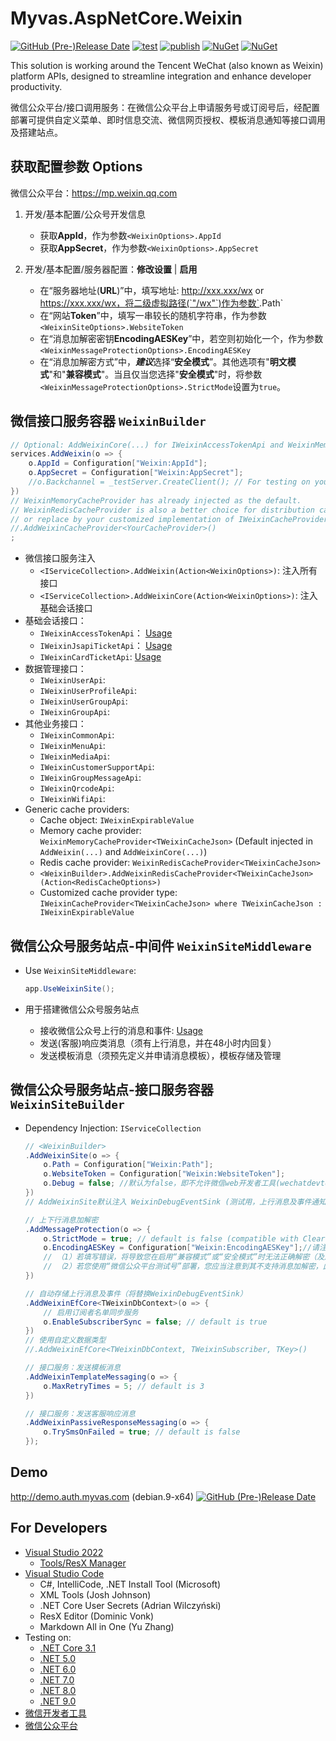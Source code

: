 # Myvas.AspNetCore.Weixin

[![GitHub (Pre-)Release Date](https://img.shields.io/github/release-date-pre/myvas/AspNetCore.Weixin?label=github)](https://github.com/myvas/AspNetCore.Weixin)
[![test](https://github.com/myvas/AspNetCore.Weixin/actions/workflows/test.yml/badge.svg)](https://github.com/myvas/AspNetCore.Weixin/actions/workflows/test.yml)
[![publish](https://github.com/myvas/AspNetCore.Weixin/actions/workflows/publish.yml/badge.svg)](https://github.com/myvas/AspNetCore.Weixin/actions/workflows/publish.yml)
[![NuGet](https://img.shields.io/nuget/v/Myvas.AspNetCore.Weixin.svg)](https://www.nuget.org/packages/Myvas.AspNetCore.Weixin)
[![NuGet](https://img.shields.io/nuget/vpre/Myvas.AspNetCore.Weixin.svg)](https://www.nuget.org/packages/Myvas.AspNetCore.Weixin)

This solution is working around the Tencent WeChat (also known as Weixin) platform APIs, designed to streamline integration and enhance developer productivity.

微信公众平台/接口调用服务：在微信公众平台上申请服务号或订阅号后，经配置部署可提供自定义菜单、即时信息交流、微信网页授权、模板消息通知等接口调用及搭建站点。

## 获取配置参数 Options

微信公众平台：https://mp.weixin.qq.com

1. 开发/基本配置/公众号开发信息

   - 获取**AppId**，作为参数`<WeixinOptions>.AppId`
   - 获取**AppSecret**，作为参数`<WeixinOptions>.AppSecret`

2. 开发/基本配置/服务器配置：**修改设置** | **启用**

   - 在“服务器地址(**URL**)”中，填写地址: http://xxx.xxx/wx or https://xxx.xxx/wx，将二级虚拟路径(`"/wx"`)作为参数`<WeixinSiteOptions>.Path`
   - 在“网站**Token**”中，填写一串较长的随机字符串，作为参数`<WeixinSiteOptions>.WebsiteToken`
   - 在“消息加解密密钥**EncodingAESKey**”中，若空则初始化一个，作为参数`<WeixinMessageProtectionOptions>.EncodingAESKey`
   - 在“消息加解密方式”中，***建议***选择“**安全模式**”。其他选项有"**明文模式**"和"**兼容模式**"。当且仅当您选择"**安全模式**"时，将参数`<WeixinMessageProtectionOptions>.StrictMode`设置为`true`。

## 微信接口服务容器 `WeixinBuilder`

```csharp
// Optional: AddWeixinCore(...) for IWeixinAccessTokenApi and WeixinMemoryCacheProvider only.
services.AddWeixin(o => {
	o.AppId = Configuration["Weixin:AppId"];
	o.AppSecret = Configuration["Weixin:AppSecret"];
	//o.Backchannel = _testServer.CreateClient(); // For testing on your FakeServer
})
// WeixinMemoryCacheProvider has already injected as the default.
// WeixinRedisCacheProvider is also a better choice for distribution cache.
// or replace by your customized implementation of IWeixinCacheProvider.
//.AddWeixinCacheProvider<YourCacheProvider>()
;
```

- 微信接口服务注入
  - `<IServiceCollection>.AddWeixin(Action<WeixinOptions>)`: 注入所有接口
  - `<IServiceCollection>.AddWeixinCore(Action<WeixinOptions>)`: 注入基础会话接口
- 基础会话接口：
  - `IWeixinAccessTokenApi`： [Usage](docs/Usages/IWeixinAccessTokenApi.md)
  - `IWeixinJsapiTicketApi`： [Usage](docs/Usages/IWeixinJsapiTicketApi.md)
  - `IWeixinCardTicketApi`: [Usage](docs/Usages/IWeixinCardTicketApi.md)
- 数据管理接口：
  - `IWeixinUserApi`: 
  - `IWeixinUserProfileApi`: 
  - `IWeixinUserGroupApi`: 
  - `IWeixinGroupApi`: 
- 其他业务接口：
  - `IWeixinCommonApi`: 
  - `IWeixinMenuApi`: 
  - `IWeixinMediaApi`: 
  - `IWeixinCustomerSupportApi`: 
  - `IWeixinGroupMessageApi`: 
  - `IWeixinQrcodeApi`: 
  - `IWeixinWifiApi`: 
- Generic cache providers: 
  - Cache object: `IWeixinExpirableValue`
  - Memory cache provider: `WeixinMemoryCacheProvider<TWeixinCacheJson>` (Default injected in `AddWeixin(...)` and `AddWeixinCore(...)`)
  - Redis cache provider: `WeixinRedisCacheProvider<TWeixinCacheJson>`
  - `<WeixinBuilder>.AddWeixinRedisCacheProvider<TWeixinCacheJson>(Action<RedisCacheOptions>)`
  - Customized cache provider type: `IWeixinCacheProvider<TWeixinCacheJson> where TWeixinCacheJson : IWeixinExpirableValue`

## 微信公众号服务站点-中间件 `WeixinSiteMiddleware`

- Use `WeixinSiteMiddleware`: 

	```csharp
	app.UseWeixinSite();
	```

- 用于搭建微信公众号服务站点
  - 接收微信公众号上行的消息和事件: [Usage](docs/Usages/WeixinEventSink.md)
  - 发送(客服)响应类消息（须有上行消息，并在48小时内回复）
  - 发送模板消息（须预先定义并申请消息模板），模板存储及管理

## 微信公众号服务站点-接口服务容器 `WeixinSiteBuilder`

- Dependency Injection: `IServiceCollection`

	```csharp
	// <WeixinBuilder>
	.AddWeixinSite(o => {
		o.Path = Configuration["Weixin:Path"];
		o.WebsiteToken = Configuration["Weixin:WebsiteToken"];
		o.Debug = false; //默认为false，即不允许微信web开发者工具(wechatdevtools)等客户端访问。若修改为true则允许。
	})
	// AddWeixinSite默认注入 WeixinDebugEventSink (测试用，上行消息及事件通知）

	// 上下行消息加解密
	.AddMessageProtection(o => {
		o.StrictMode = true; // default is false (compatible with ClearText)
		o.EncodingAESKey = Configuration["Weixin:EncodingAESKey"];//请注意检查该值正确无误！
		// （1）若填写错误，将导致您在启用“兼容模式”或“安全模式”时无法正确解密（及加密）；
		// （2）若您使用“微信公众平台测试号”部署，您应当注意到其不支持消息加解密，此时须用空字符串或不配置。
	})

	// 自动存储上行消息及事件（将替换WeixinDebugEventSink）
	.AddWeixinEfCore<TWeixinDbContext>(o => {
		// 启用订阅者名单同步服务
		o.EnableSubscriberSync = false; // default is true
	})
	// 使用自定义数据类型
	//.AddWeixinEfCore<TWeixinDbContext, TWeixinSubscriber, TKey>()

	// 接口服务：发送模板消息
	.AddWeixinTemplateMessaging(o => {
		o.MaxRetryTimes = 5; // default is 3
	})

	// 接口服务：发送客服响应消息
	.AddWeixinPassiveResponseMessaging(o => {
		o.TrySmsOnFailed = true; // default is false
	});
	```
 
## Demo
http://demo.auth.myvas.com (debian.9-x64) [![GitHub (Pre-)Release Date](https://img.shields.io/github/release-date-pre/myvas/AspNetCore.Authentication.Demo?label=github)](https://github.com/myvas/AspNetCore.Authentication.Demo)

## For Developers
* [Visual Studio 2022](https://visualstudio.microsoft.com)  
  - [Tools/ResX Manager](https://marketplace.visualstudio.com/items?itemName=TomEnglert.ResXManager)
* [Visual Studio Code](https://code.visualstudio.com)
  - C#, IntelliCode, .NET Install Tool (Microsoft)
  - XML Tools (Josh Johnson)
  - .NET Core User Secrets (Adrian Wilczyński)
  - ResX Editor (Dominic Vonk)
  - Markdown All in One (Yu Zhang)
* Testing on:
  - [.NET Core 3.1](https://dotnet.microsoft.com/download/dotnet-core/3.1)
  - [.NET 5.0](https://dotnet.microsoft.com/download/dotnet-core/5.0)
  - [.NET 6.0](https://dotnet.microsoft.com/download/dotnet-core/6.0)
  - [.NET 7.0](https://dotnet.microsoft.com/download/dotnet-core/7.0)
  - [.NET 8.0](https://dotnet.microsoft.com/download/dotnet-core/8.0)
  - [.NET 9.0](https://dotnet.microsoft.com/download/dotnet-core/9.0)
* [微信开发者工具](https://mp.weixin.qq.com/debug/wxadoc/dev/devtools/download.html)
* [微信公众平台](https://mp.weixin.qq.com)